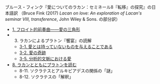 ブルース・フィンク『愛についてのラカン：セミネール8『転移』の探究』の日本語訳
（Bruce Fink (2017) *Lacan on love: An exploration of Lacan's seminar VIII, transference*, John Wiley & Sons. の部分訳）

- [1. フロイト的前奏曲——愛の三角形](https://github.com/kyonenya/lacan-on-love/blob/main/1_%E3%83%95%E3%83%AD%E3%82%A4%E3%83%88%E7%9A%84%E5%89%8D%E5%A5%8F%E6%9B%B2%E2%80%94%E2%80%94%E6%84%9B%E3%81%AE%E4%B8%89%E8%A7%92%E5%BD%A2.md)
- 3. ラカンによるプラトン『饗宴』の読解
	- [3-1. 愛とは持っていないものを与えることである](https://github.com/kyonenya/lacan-on-love/blob/main/3-1_%E6%84%9B%E3%81%A8%E3%81%AF%E6%8C%81%E3%81%A3%E3%81%A6%E3%81%84%E3%81%AA%E3%81%84%E3%82%82%E3%81%AE%E3%82%92%E4%B8%8E%E3%81%88%E3%82%8B%E3%81%93%E3%81%A8%E3%81%A7%E3%81%82%E3%82%8B.md)
	- [3-2. 愛の奇跡](https://github.com/kyonenya/lacan-on-love/blob/main/3-2_%E6%84%9B%E3%81%AE%E5%A5%87%E8%B7%A1.md)
	- [3-5. 分析的文脈における愛](https://github.com/kyonenya/lacan-on-love/blob/main/3-5_%E5%88%86%E6%9E%90%E7%9A%84%E6%96%87%E8%84%88%E3%81%AB%E3%81%8A%E3%81%91%E3%82%8B%E6%84%9B.md)
- [8. ラカンとともにプラトンを読む](https://github.com/kyonenya/lacan-on-love/blob/main/8_%E3%83%A9%E3%82%AB%E3%83%B3%E3%81%A8%E3%81%A8%E3%82%82%E3%81%AB%E3%83%97%E3%83%A9%E3%83%88%E3%83%B3%E3%82%92%E8%AA%AD%E3%82%80.md)
	- 8-11. ソクラテスとアルキビアデスの関係の「謎」
	- 8-12. ソクラテスの「解釈」
